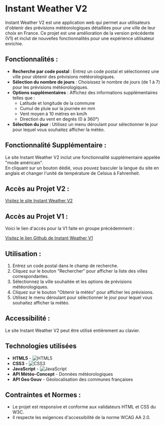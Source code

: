 # Instant Weather V2

Instant Weather V2 est une application web qui permet aux utilisateurs d'obtenir des prévisions météorologiques détaillées pour une ville de leur choix en France. Ce projet est une amélioration de la version précédente (V1) et inclut de nouvelles fonctionnalités pour une expérience utilisateur enrichie.





## Fonctionnalités :

- **Recherche par code postal** : Entrez un code postal et sélectionnez une ville pour obtenir des prévisions météorologiques.
- **Sélection du nombre de jours** : Choisissez le nombre de jours (de 1 à 7) pour les prévisions météorologiques.
- **Options supplémentaires** : Affichez des informations supplémentaires telles que :
  - Latitude et longitude de la commune
  - Cumul de pluie sur la journée en mm
  - Vent moyen à 10 mètres en km/h
  - Direction du vent en degrés (0 à 360°)
- **Sélection du jour** : Utilisez un menu déroulant pour sélectionner le jour pour lequel vous souhaitez afficher la météo.

## Fonctionnalité Supplémentaire :

Le site Instant Weather V2 inclut une fonctionnalité supplémentaire appelée "mode américain".   
En cliquant sur un bouton dédié, vous pouvez basculer la langue du site en anglais et changer l'unité de température de Celsius à Fahrenheit.

## Accès au Projet V2 :

[Visitez le site Instant Weather V2](https://logoviktor.github.io/Instant-Weather---SAE23/)

## Accès au Projet V1 :

Voici le lien d'accès pour la V1 faite en groupe précédemment :

[Visitez le lien Github de Instant Weather V1](https://github.com/LogoViktor/R209---InstantWeather)


## Utilisation :

1. Entrez un code postal dans le champ de recherche.
2. Cliquez sur le bouton "Rechercher" pour afficher la liste des villes correspondantes.
3. Sélectionnez la ville souhaitée et les options de prévisions météorologiques.
4. Cliquez sur le bouton "Obtenir la météo" pour afficher les prévisions.
5. Utilisez le menu déroulant pour sélectionner le jour pour lequel vous souhaitez afficher la météo.

## Accessibilité :

Le site Instant Weather V2 peut être utilisé entièrement au clavier.

## Technologies utilisées

- **HTML5** - ![HTML5](https://img.shields.io/badge/HTML5-E34F26?logo=html5&logoColor=white)  
- **CSS3** - ![CSS3](https://img.shields.io/badge/CSS3-1572B6?logo=css3&logoColor=white)  
- **JavaScript** - ![JavaScript](https://img.shields.io/badge/JavaScript-F7DF1E?logo=javascript&logoColor=black)  
- **API Météo-Concept** - Données météorologiques
- **API Geo Gouv** - Géolocalisation des communes françaises
## Contraintes et Normes :

- Le projet est responsive et conforme aux validateurs HTML et CSS du W3C.
- Il respecte les exigences d'accessibilité de la norme WCAG AA 2.0.